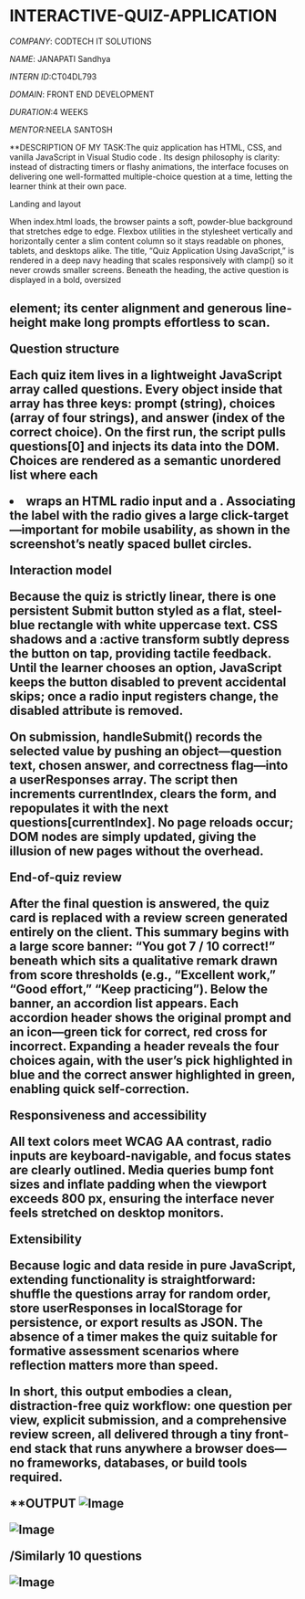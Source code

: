 # INTERACTIVE-QUIZ-APPLICATION

*COMPANY*: CODTECH IT SOLUTIONS 

*NAME*: JANAPATI Sandhya 

*INTERN ID*:CT04DL793

*DOMAIN*: FRONT END DEVELOPMENT 

*DURATION*:4 WEEKS 

*MENTOR*:NEELA SANTOSH 

**DESCRIPTION OF MY TASK:The quiz application has HTML, CSS, and vanilla JavaScript in Visual Studio code . Its design philosophy is clarity: instead of distracting timers or flashy animations, the interface focuses on delivering one well-formatted multiple-choice question at a time, letting the learner think at their own pace.

Landing and layout

When index.html loads, the browser paints a soft, powder-blue background that stretches edge to edge. Flexbox utilities in the stylesheet vertically and horizontally center a slim content column so it stays readable on phones, tablets, and desktops alike. The title, “Quiz Application Using JavaScript,” is rendered in a deep navy heading that scales responsively with clamp() so it never crowds smaller screens. Beneath the heading, the active question is displayed in a bold, oversized <h2> element; its center alignment and generous line-height make long prompts effortless to scan.

Question structure

Each quiz item lives in a lightweight JavaScript array called questions. Every object inside that array has three keys: prompt (string), choices (array of four strings), and answer (index of the correct choice). On the first run, the script pulls questions[0] and injects its data into the DOM. Choices are rendered as a semantic unordered list where each <li> wraps an HTML radio input and a <label>. Associating the label with the radio gives a large click-target—important for mobile usability, as shown in the screenshot’s neatly spaced bullet circles.

Interaction model

Because the quiz is strictly linear, there is one persistent Submit button styled as a flat, steel-blue rectangle with white uppercase text. CSS shadows and a :active transform subtly depress the button on tap, providing tactile feedback. Until the learner chooses an option, JavaScript keeps the button disabled to prevent accidental skips; once a radio input registers change, the disabled attribute is removed.

On submission, handleSubmit() records the selected value by pushing an object—question text, chosen answer, and correctness flag—into a userResponses array. The script then increments currentIndex, clears the form, and repopulates it with the next questions[currentIndex]. No page reloads occur; DOM nodes are simply updated, giving the illusion of new pages without the overhead.

End-of-quiz review

After the final question is answered, the quiz card is replaced with a review screen generated entirely on the client. This summary begins with a large score banner: “You got 7 / 10 correct!” beneath which sits a qualitative remark drawn from score thresholds (e.g., “Excellent work,” “Good effort,” “Keep practicing”). Below the banner, an accordion list appears. Each accordion header shows the original prompt and an icon—green tick for correct, red cross for incorrect. Expanding a header reveals the four choices again, with the user’s pick highlighted in blue and the correct answer highlighted in green, enabling quick self-correction.

Responsiveness and accessibility

All text colors meet WCAG AA contrast, radio inputs are keyboard-navigable, and focus states are clearly outlined. Media queries bump font sizes and inflate padding when the viewport exceeds 800 px, ensuring the interface never feels stretched on desktop monitors.

Extensibility

Because logic and data reside in pure JavaScript, extending functionality is straightforward: shuffle the questions array for random order, store userResponses in localStorage for persistence, or export results as JSON. The absence of a timer makes the quiz suitable for formative assessment scenarios where reflection matters more than speed.

In short, this output embodies a clean, distraction-free quiz workflow: one question per view, explicit submission, and a comprehensive review screen, all delivered through a tiny front-end stack that runs anywhere a browser does—no frameworks, databases, or build tools required.

**OUTPUT
![Image](https://github.com/user-attachments/assets/69ab950d-715f-4527-95af-48e390490d7f)

![Image](https://github.com/user-attachments/assets/3a08c4aa-cb10-4b2b-b660-c4a2e43d13d0)

/Similarly 10 questions 

![Image](https://github.com/user-attachments/assets/77d3b41e-2b62-44ff-95a3-bf5e12ac42e8)
